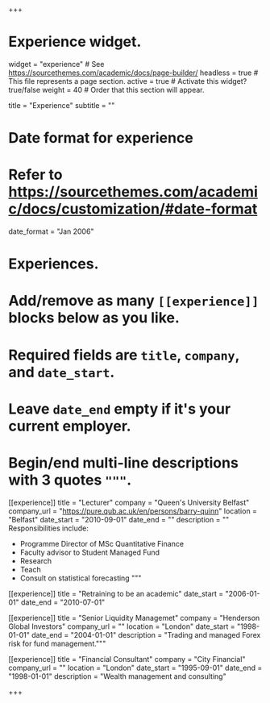+++
# Experience widget.
widget = "experience"  # See https://sourcethemes.com/academic/docs/page-builder/
headless = true  # This file represents a page section.
active = true  # Activate this widget? true/false
weight = 40  # Order that this section will appear.

title = "Experience"
subtitle = ""

# Date format for experience
#   Refer to https://sourcethemes.com/academic/docs/customization/#date-format
date_format = "Jan 2006"

# Experiences.
#   Add/remove as many `[[experience]]` blocks below as you like.
#   Required fields are `title`, `company`, and `date_start`.
#   Leave `date_end` empty if it's your current employer.
#   Begin/end multi-line descriptions with 3 quotes `"""`.
[[experience]]
  title = "Lecturer"
  company = "Queen's University Belfast"
  company_url = "https://pure.qub.ac.uk/en/persons/barry-quinn"
  location = "Belfast"
  date_start = "2010-09-01"
  date_end = ""
  description = ""
  Responsibilities include:
  * Programme Director of MSc Quantitative Finance
  * Faculty advisor to Student Managed Fund
  * Research
  * Teach
  * Consult on statistical forecasting
  """

[[experience]]
  title = "Retraining to be an academic"
  date_start = "2006-01-01"
  date_end = "2010-07-01"

[[experience]]
  title = "Senior Liquidity Managemet"
  company = "Henderson Global Investors"
  company_url = ""
  location = "London"
  date_start = "1998-01-01"
  date_end = "2004-01-01"
  description = "Trading and managed Forex risk for fund management."""
  
[[experience]]
  title = "Financial Consultant"
  company = "City Financial"
  company_url = ""
  location = "London"
  date_start = "1995-09-01"
  date_end = "1998-01-01"
  description = "Wealth management and consulting"
  
+++

